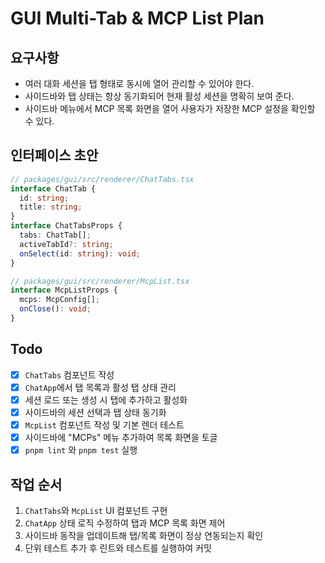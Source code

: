 # GUI Multi-Tab & MCP List Plan

## 요구사항

- 여러 대화 세션을 탭 형태로 동시에 열어 관리할 수 있어야 한다.
- 사이드바와 탭 상태는 항상 동기화되어 현재 활성 세션을 명확히 보여 준다.
- 사이드바 메뉴에서 MCP 목록 화면을 열어 사용자가 저장한 MCP 설정을 확인할 수 있다.

## 인터페이스 초안

```ts
// packages/gui/src/renderer/ChatTabs.tsx
interface ChatTab {
  id: string;
  title: string;
}
interface ChatTabsProps {
  tabs: ChatTab[];
  activeTabId?: string;
  onSelect(id: string): void;
}

// packages/gui/src/renderer/McpList.tsx
interface McpListProps {
  mcps: McpConfig[];
  onClose(): void;
}
```

## Todo

- [x] `ChatTabs` 컴포넌트 작성
- [x] `ChatApp`에서 탭 목록과 활성 탭 상태 관리
- [x] 세션 로드 또는 생성 시 탭에 추가하고 활성화
- [x] 사이드바의 세션 선택과 탭 상태 동기화
- [x] `McpList` 컴포넌트 작성 및 기본 렌더 테스트
- [x] 사이드바에 "MCPs" 메뉴 추가하여 목록 화면을 토글
- [x] `pnpm lint` 와 `pnpm test` 실행

## 작업 순서

1. `ChatTabs`와 `McpList` UI 컴포넌트 구현
2. `ChatApp` 상태 로직 수정하여 탭과 MCP 목록 화면 제어
3. 사이드바 동작을 업데이트해 탭/목록 화면이 정상 연동되는지 확인
4. 단위 테스트 추가 후 린트와 테스트를 실행하여 커밋
